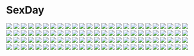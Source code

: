 # SexDay
![](https://konachan.com/image/6b7b7d4d3ed719bc826d8b7e98baa5bc/Konachan.com%20-%2054423%20akatsuki_no_kemono%20animal_ears%20catgirl%20doll%20fireworks%20flowers%20japanese_clothes%20kanzaki_miku%20kimono%20kuroinu%20ribbons%20short_hair.jpg)
![](https://konachan.com/jpeg/ea73435688f27474f493dc6699be7298/Konachan.com%20-%20288125%20blush%20erect_nipples%20giryu%20green_eyes%20green_hair%20hatsune_miku%20long_hair%20naked_shirt%20no_bra%20open_shirt%20shirt%20vocaloid%20waifu2x%20wink.jpg)
![](https://konachan.com/image/6d9c067c20b08bb02bf9a0410b5cfb81/Konachan.com%20-%20138327%20animal_ears%20aqua_eyes%20aqua_hair%20blue%20catgirl%20cyan%20hatsune_miku%20naoto_%28tulip%29%20stars%20tail%20thighhighs%20vocaloid.jpg)
![](https://konachan.com/jpeg/dbdb01d3bbd88953a904df9d8c91b52e/Konachan.com%20-%20267880%20akagi_%28kancolle%29%20anthropomorphism%20ass%20blush%20breasts%20brown_hair%20fukuroumori%20japanese_clothes%20long_hair%20naked_shirt%20nipples%20open_shirt%20yellow_eyes.jpg)
![](https://konachan.com/jpeg/12af564fe5de6713272153df476d88ca/Konachan.com%20-%20151092%20ass%20ball%20basketball%20bike_shorts%20erect_nipples%20gakuou%20korie_riko%20long_hair%20ponytail%20purple_hair%20shorts%20sport%20tenguji_aquarius_uduki.jpg)
![](https://konachan.com/image/6b71de8c5a83d33c5473a3da42151ab6/Konachan.com%20-%20213627%20309042%20apron%20bow%20breasts%20cleavage%20collar%20food%20headdress%20ice_cream%20long_hair%20maid%20original%20panties%20pocky%20ribbons%20twintails%20underwear%20waitress%20wristwear.jpg)
![](https://konachan.com/image/bcc00b3c0ebc08e2bbc893125522a708/Konachan.com%20-%20181673%20bati15%20dress%20flowers%20original%20purple_eyes%20purple_hair%20short_hair%20wings.jpg)
![](https://konachan.com/jpeg/7e50ce685afe766b358b9851be8a7ef4/Konachan.com%20-%2030843%20blonde_hair%20blue_eyes%20censored%20crown%20flat_chest%20game_cg%20long_hair%20lyrical_lyric%20marmalade%20nipples%20pussy%20ribbons%20spread_legs%20spread_pussy%20thighhighs.jpg)
![](https://konachan.com/jpeg/691d0efbb6c64b47a1412fd7dd626cb6/Konachan.com%20-%2057164%20animal_ears%20i.s.w.%20shiro_%28longlongtime%29%20tagme.jpg)
![](https://konachan.com/jpeg/f3a52e248934a7661f33c60ff4e6378f/Konachan.com%20-%20304819%20bikini%20blue_eyes%20blue_hair%20blush%20breasts%20headband%20hiroki_%28hirokiart%29%20navel%20petals%20rem_%28re%3Azero%29%20short_hair%20swimsuit%20thighhighs%20watermark.jpg)
![](https://konachan.com/image/118c7301ba0ab601072a820f5e044f48/Konachan.com%20-%20147547%20beach%20bikini%20black_hair%20blue_eyes%20cat_smile%20eyepatch%20food%20fruit%20group%20hat%20long_hair%20megami%20navel%20ribbons%20scan%20short_hair%20swimsuit%20watermelon.jpg)
![](https://konachan.com/image/fdf53ade636c0f9f02fe0913ace21166/Konachan.com%20-%2080115%20hatsune_miku%20hatsune_mikuo%20twintails%20vocaloid.jpg)
![](https://konachan.com/jpeg/ab15a54f45787e8cf44993331c017310/Konachan.com%20-%20184409%20hatsune_miku%20headphones%20long_hair%20marumoru%20monochrome%20twintails%20vocaloid.jpg)
![](https://konachan.com/image/79dbe91faed23ab05ee9897f36aad414/Konachan.com%20-%2028040%20tagme.jpg)
![](https://konachan.com/image/ca8a73b7856527d927bdbfde7dfca204/Konachan.com%20-%20270003%20barefoot%20blue_eyes%20blue_hair%20bow%20long_hair%20nude%20pspmaru%20touhou%20yorigami_shion.jpg)
![](https://konachan.com/image/11cdb2873f344c25a66f04e16a5fd440/Konachan.com%20-%20102741%20hatsune_miku%20teddy_bear%20vocaloid.jpg)
![](https://konachan.com/jpeg/eb23371f478069645f403073b8f2c8b8/Konachan.com%20-%2020315%202girls%20aa_megami-sama%20angel%20blue_eyes%20breasts%20brown_eyes%20brown_hair%20cleavage%20collar%20long_hair%20nude%20peorth%20short_hair%20tattoo%20topless%20wings.jpg)
![](https://konachan.com/image/e3a6e586d5529819a398b18808f9868a/Konachan.com%20-%2029192%20littlewitch%20oyari_ashito.jpg)
![](https://konachan.com/image/d9a5e6339087b91cc53e139ebdf5e97b/Konachan.com%20-%20295488%20anthropomorphism%20azur_lane%20bikini%20black%20breasts%20camera%20long_hair%20nipples%20phone%20ponytail%20red_hair%20swimsuit%20tanpaku-chan%20yellow_eyes%20zara_%28azur_lane%29.jpg)
![](https://konachan.com/image/d473ce005656d10080c3e84898328400/Konachan.com%20-%20199382%20clouds%20elbow_gloves%20gloves%20hatsune_miku%20long_hair%20purple_eyes%20purple_hair%20sky%20stockings%20tree%20twintails%20vocaloid%20wristwear%20yusuke.jpg)
![](https://konachan.com/image/e483ea8e0937eb5cca53f3acdce01ca2/Konachan.com%20-%2064643%20kuchinashi%20needless.jpg)
![](https://konachan.com/image/08b46c6915abdc12c62c31b30ffe9c8a/Konachan.com%20-%2045605%20animal_ears%20catgirl%20kaenbyou_rin%20multiple_tails%20panties%20striped_panties%20tail%20touhou%20underwear.jpg)
![](https://konachan.com/image/17a6383a0182bd1f9a48968c944d3475/Konachan.com%20-%20174788%20blonde_hair%20breasts%20long_hair%20ltt_challenger%20navel%20nipples%20nude%20original%20signed%20white.jpg)
![](https://konachan.com/jpeg/36d03aa4109bf4fd7c4bb6be55b20aeb/Konachan.com%20-%20145394%20alcot%20amamoto_rui%20game_cg%20loli%20naka_no_hito_nado_inai%20narumi_yuu.jpg)
![](https://konachan.com/image/dac4a253977fba12e2e80ecfed5370d7/Konachan.com%20-%20145024%20black_hair%20blush%20choker%20flat_chest%20green_eyes%20jpeg_artifacts%20loli%20long_hair%20nekomu%20panties%20sasa_kazamori%20spread_legs%20underwear%20un-go%20white.jpg)
![](https://konachan.com/image/ca6f5975dd53580e9d8fb96eee77a20f/Konachan.com%20-%2050831%20mahou_shoujo_lyrical_nanoha%20mahou_shoujo_lyrical_nanoha_strikers%20takamachi_nanoha.jpg)
![](https://konachan.com/image/be05201f3ae52413a00671b82f6f3598/Konachan.com%20-%20262114%202girls%20anthropomorphism%20car%20desert%20girls_frontline%20gun%20ladic%20pantyhose%20ump-40_%28girls_frontline%29%20ump-45_%28girls_frontline%29%20weapon.jpg)
![](https://konachan.com/image/6bf59c1faf11d0c7df6005c45151d92c/Konachan.com%20-%20188403%20ass%20black_hair%20blush%20fingering%20long_hair%20male%20panties%20panty_pull%20pussy%20pussy_juice%20shizuki_yuri%20thighhighs%20uncensored%20underwear.jpg)
![](https://konachan.com/image/07c19760de902c9f106a5e7f112743d9/Konachan.com%20-%20173246%20animal%20bird%20black_hair%20blue_eyes%20chiharu_%28nekomimibousi96%29%20clouds%20loli%20long_hair%20original%20penguin%20sky%20thighhighs%20zettai_ryouiki.jpg)
![](https://konachan.com/image/f7860c86abc32c69a2afcde815f85a64/Konachan.com%20-%2012764%20tagme.jpg)
![](https://konachan.com/jpeg/73ead84e7ba15cf6e888b5841430478c/Konachan.com%20-%20264364%203-nin_iru%21%20animal_ears%20anus%20aqua_eyes%20ass%20blonde_hair%20blush%20bunny_ears%20censored%20game_cg%20long_hair%20pantyhose%20pussy%20ribbons%20riffraff%20suzui_narumi%20wet.jpg)
![](https://konachan.com/jpeg/9e856988515030728e4784f0aeb779f5/Konachan.com%20-%20187965%20ass%20blue_hair%20fushigiboshi_no_futago_hime%20leotard%20rein%20sugimura_tomokazu%20thighhighs%20wave_ride.jpg)
![](https://konachan.com/image/51dcdfe8ac4d2383d02070d0ea0c8396/Konachan.com%20-%2053457%20aqua_eyes%20aqua_hair%20dress%20hatsune_miku%20headphones%20twintails%20vocaloid%20white.jpg)
![](https://konachan.com/jpeg/d1c9c29f3d6715cc9986e13a12f9f815/Konachan.com%20-%20226692%20akai_sashimi%20animal%20animal_ears%20black_eyes%20black_hair%20dress%20fish%20foxgirl%20leaves%20original%20polychromatic%20school_uniform%20short_hair%20tail.jpg)
![](https://konachan.com/jpeg/d2441b8d0b69eb591a98cba2a299f85a/Konachan.com%20-%20273805%20bandage%20barefoot%20breasts%20dokomon%20fang%20girls_frontline%20gray_eyes%20long_hair%20nipples%20panties%20topless%20underwear%20white%20white_hair%20wristwear.jpg)
![](https://konachan.com/image/1008d27d93d27688d0cc08cefb025574/Konachan.com%20-%207251%20blush%20panties%20pointed_ears%20ruruguno_janus_enfinus%20underwear%20wiz_anniversary.jpg)
![](https://konachan.com/image/c1d1f9470bcc97b084b9742660afe177/Konachan.com%20-%2067540%20monkey_d_luffy%20nami%20nico_robin%20one_piece%20roronoa_zoro%20sanji%20tony_tony_chopper%20usopp.jpg)
![](https://konachan.com/image/da32db1848a52084a06bac74d7fac0b4/Konachan.com%20-%20256398%20animal%20autumn%20azur_lane%20blonde_hair%20blue_hair%20breasts%20cleavage%20crab%20flowers%20food%20leaves%20long_hair%20mask%20petals%20red_eyes%20red_hair%20shorts%20water.jpg)
![](https://konachan.com/image/a8cf80b13ad9b9765658ff536119305f/Konachan.com%20-%2064833%20bra%20garter_belt%20kyoshiro_to_towa_no_sora%20panties%20setsuna%20shiratori_kuu%20stockings%20thighhighs%20topless%20underwear.jpg)
![](https://konachan.com/jpeg/44dc759f367841f6985ea69430ef9e98/Konachan.com%20-%20251343%20aqua_eyes%20ass%20black_hair%20bra%20breasts%20long_hair%20navel%20nipples%20panties%20saga_planets%20scan%20shirt_lift%20skirt%20thighhighs%20tokisaka_nanao%20twintails%20underwear.jpg)
![](https://konachan.com/image/a23954dc45b9aabb0607708b39e4b002/Konachan.com%20-%2090857%20ibuki_suika%20tagme%20touhou.jpg)
![](https://konachan.com/jpeg/0892b4e7ae8b7a0f12c9dc1827fffa9e/Konachan.com%20-%20260355%202girls%20aqua_eyes%20eyepatch%20front_wing%20game_cg%20gray_hair%20hat%20kumashiro_megumi%20long_hair%20school_uniform%20short_hair%20twintails%20watanabe_akio.jpg)
![](https://konachan.com/image/218b4f36c0c3acd985009a03896e63a4/Konachan.com%20-%20188698%20ass%20bell%20bird%20book%20boots%20bow%20candy%20cape%20chain%20crown%20doll%20dress%20drink%20gun%20halo%20hat%20loli%20navel%20pink%20skirt%20skull%20snake%20staff%20sword%20tail%20tie%20wet%20wings.jpg)
![](https://konachan.com/image/d88dfa29903fd044bb3d691804445423/Konachan.com%20-%20127431%20e.k.%20tagme.jpg)
![](https://konachan.com/image/692840b5fa7350b57cb0e4d371c7d073/Konachan.com%20-%20265459%20aircraft%20car%20clouds%20dark%20original%20rain%20realistic%20sky%20tree%20water%20y_y_%28ysk_ygc%29.jpg)
![](https://konachan.com/jpeg/9efce8bc4fe9fc77a949067edfde6caf/Konachan.com%20-%20264004%20animal_ears%20asahina_mikuru%20breasts%20brown_eyes%20brown_hair%20catgirl%20cleavage%20cosplay%20gloves%20long_hair%20skirt%20tagme_%28artist%29%20tail%20tears%20white.jpg)
![](https://konachan.com/image/3b079d7ea6e8f1d62c142e8b794cfe05/Konachan.com%20-%20156071%20blonde_hair%20denji%20gray_hair%20jolteon%20kamitsure%20luxray%20machisu%20manectric%20pokemon%20sunglasses%20tessen%20yuuichi_%28bobobo%29%20zebstrika.jpg)
![](https://konachan.com/jpeg/f5a1aa71c05c0d739d7d1cb84027acf9/Konachan.com%20-%20218377%20blue_hair%20blush%20long_hair%20polychromatic%20skirt%20tagme_%28artist%29%20third-party_edit%20twintails%20vocaloid%20vocaloid_china%20xingchen%20yellow_eyes.jpg)
![](https://konachan.com/jpeg/aba8772d380a5bde75d3d079e6106dd2/Konachan.com%20-%20111787%20mizushirazu%20original%20school_uniform.jpg)
![](https://konachan.com/image/8464405d10829a8d8c8a1673f72b527e/Konachan.com%20-%20281142%20aqua_eyes%20aqua_hair%20atelier%20blush%20breast_hold%20breasts%20censored%20cum%20lolicept%20nelke_von_luchetam%20nipples%20paizuri%20ponytail%20signed.jpg)
![](https://konachan.com/jpeg/41863a4fe3ee3d245e76ccfafd34ca6a/Konachan.com%20-%20113206%20aqua_eyes%20blonde_hair%20blue_eyes%20bow%20brown_eyes%20funami_yui%20long_hair%20pink_hair%20purple_eyes%20purple_hair%20red_hair%20short_hair%20twintails%20yuru_yuri.jpg)
![](https://konachan.com/jpeg/96dd7d30e18e63b0bbe000d5265376b9/Konachan.com%20-%20286102%20beach%20bikini%20blonde_hair%20breasts%20cleavage%20erect_nipples%20fate_grand_order%20fate_%28series%29%20food%20short_hair%20swimsuit%20water%20yellow_eyes%20zuo_wei_er.jpg)
![](https://konachan.com/jpeg/93e88efe8e1369b3a328915713830670/Konachan.com%20-%20278029%202girls%20blonde_hair%20blush%20breasts%20game_cg%20hug%20long_hair%20nipples%20pink_hair%20red_eyes%20sakura_sadist%20wanaca%20winged_cloud%20yuri.jpg)
![](https://konachan.com/jpeg/d20ab0987563cda33e2323e2ed0666af/Konachan.com%20-%20177538%202girls%20blood%20blush%20breasts%20cleavage%20idolmaster%20long_hair%20minase_iori%20mosuke%20shijou_takane%20shoujo_ai%20vampire.jpg)
![](https://konachan.com/jpeg/44638d2c1019ad927fbcc56e0c6154d1/Konachan.com%20-%20279475%20animal%20blue_hair%20dress%20green_eyes%20hatsune_miku%20kyod%2B%20long_hair%20night%20rabbit%20signed%20staff%20stars%20tiara%20twintails%20vocaloid%20yuki_miku%20yukine_%28vocaloid%29.jpg)
![](https://konachan.com/jpeg/c80d176027e86cad608fb86fb950896a/Konachan.com%20-%20243039%20black_hair%20blush%20bow%20breasts%20game_cg%20kagiyoshi_fuuka%20komeshiro_kasu%20long_hair%20nipples%20no_bra%20panties%20ribbons%20sex%20underwear%20unisonshift.jpg)
![](https://konachan.com/image/b4e4deb4c478977d3446ba86ddcda786/Konachan.com%20-%2064108%20hatsune_miku%20mikumix%20twintails%20vocaloid%20zain.jpg)
![](https://konachan.com/image/145b93808e7c124ea180810e70669da4/Konachan.com%20-%2040085%202girls%20ass%20barefoot%20bath%20black_hair%20loli%20nude%20petals%20tagme%20towel%20white_hair.jpg)
![](https://konachan.com/image/69bd133dc2f7c9ffdeeb2caeaae873ba/Konachan.com%20-%20137773%20blush%20brown_eyes%20brown_hair%20crying%20kneehighs%20male%20open_shirt%20original%20panties%20short_hair%20skirt%20socks%20tears%20trap%20twintails%20underwear%20yuki18r.jpg)
![](https://konachan.com/jpeg/5fdd059c9e9188f050babccf28d0a22b/Konachan.com%20-%20291391%20aliasing%20animal%20anthropomorphism%20autumn%20azur_lane%20bird%20book%20bow%20food%20kuzuhamire%20red_eyes%20ribbons%20scar%20short_hair%20shorts%20terror_%28azur_lane%29%20white_hair.jpg)
![](https://konachan.com/jpeg/e68780b87d7ead2cbadad4228a791326/Konachan.com%20-%20214942%20anthropomorphism%20aqua_eyes%20blush%20breasts%20cleavage%20gray_hair%20hewsack%20kantai_collection%20panties%20twintails%20underwear%20upskirt%20valentine.jpg)
![](https://konachan.com/jpeg/8ccdd1b23481a8f90eb47642a6d506b7/Konachan.com%20-%20125491%20blonde_hair%20blue_eyes%20chibi%20haipa_okara%20hat%20moriya_suwako%20thighhighs%20touhou.jpg)
![](https://konachan.com/image/548929fd35756df2521eb2987d44d7a0/Konachan.com%20-%2018056%20fuyou_kaede%20lisianthus%20nerine%20pointed_ears%20primula%20shuffle.jpg)
![](https://konachan.com/jpeg/74ecb116b896266b2fcd0f4af11bdc09/Konachan.com%20-%20128211%20animal_ears%20black_hair%20japanese_clothes%20miko%20murzac%20original%20pink%20purple_eyes%20short_hair%20valentine.jpg)
![](https://konachan.com/image/16a5d2254331ead9c580b97aab94684b/Konachan.com%20-%2063669%20bed%20blonde_hair%20blush%20breasts%20censored%20favorite%20game_cg%20hisakaki_komomo%20hoshizora_no_memoria%20long_hair%20nipples%20pussy%20twintails.jpg)
![](https://konachan.com/image/2a3e3837b7c229010c2025bb65c57cc3/Konachan.com%20-%20143845%20brown_hair%20hirasawa_yui%20jpeg_artifacts%20k-on%21%20kneehighs%20short_hair%20white.jpg)
![](https://konachan.com/jpeg/348e72217837a403e8408057ae452baf/Konachan.com%20-%20265329%20breasts%20brown_hair%20cruel_gz%20gloves%20ingrid_%28sennen_sensou_aigis%29%20long_hair%20pink_eyes%20ponytail%20sennen_sensou_aigis%20sword%20thighhighs%20weapon.jpg)
![](https://konachan.com/image/9f66424e4781f6a3d2118771b36ecf00/Konachan.com%20-%2038878%20censored%20gouen_no_soleil%20rokushiki_ouka%20skyfish.jpg)
![](https://konachan.com/jpeg/7f7d77ac75e4493ad530fb02c1812f1c/Konachan.com%20-%20247193%20blue_eyes%20blush%20brown_hair%20censored%20clochette%20game_cg%20haruru_minamo_ni%21%20matsufusa_ema%20pussy%20pussy_juice%20school_uniform%20shintaro%20thighhighs.jpg)
![](https://konachan.com/image/e2ef7539ee865fa729382978b6915353/Konachan.com%20-%20226017%20miyase_mahiro%20original.jpg)
![](https://konachan.com/image/cf7133cc1766f27abdd82ea8e23aa02c/Konachan.com%20-%2035787%20kawashiro_nitori%20touhou.jpg)
![](https://konachan.com/jpeg/7bdc64fd44cc9f476889d353445dfec7/Konachan.com%20-%20115309%20animal_ears%20blush%20fellatio%20foxgirl%20kisumi%20nude%20red_eyes%20tail%20third-party_edit%20white_hair.jpg)
![](https://konachan.com/jpeg/4864ee2823e66e009c896959116257f7/Konachan.com%20-%20243828%20ass%20blush%20breasts%20chidorigafuchi_aine%20gray_hair%20hisashi_%28nekoman%29%20long_hair%20masou_gakuen_hxh%20no_bra%20pink_eyes%20skirt%20tears%20thighhighs%20wet.jpg)
![](https://konachan.com/image/126721f87e8555c2ddfd19e5d869e6c5/Konachan.com%20-%2091350%20ass%20barefoot%20beach%20bikini%20blue_eyes%20blush%20brown_hair%20jpeg_artifacts%20long_hair%20ponytail%20swimsuit%20tomose_shunsaku%20underboob%20water%20white.jpg)
![](https://konachan.com/image/fd1d8210b02608868edb6bb0bb61f9f8/Konachan.com%20-%20233344%20black_eyes%20black_hair%20blush%20drink%20food%20green_eyes%20green_hair%20group%20hat%20long_hair%20male%20mimikyu%20pokemon%20ponytail%20shirt%20short_hair%20shorts%20tears.jpg)
![](https://konachan.com/image/11a0cc51a2256549f5c9ba5eb51589cf/Konachan.com%20-%20111702%20blonde_hair%20kagamine_rin%20tagme_%28artist%29%20vocaloid.jpg)
![](https://konachan.com/image/fa23ee262ee1663645fef3710247d8be/Konachan.com%20-%20156258%202girls%20aqua_hair%20blush%20bow%20breasts%20bunny_ears%20bunnygirl%20cleavage%20dress%20fang%20hat%20long_hair%20necklace%20petals%20red_eyes%20red_hair%20skintight%20tagme%20twintails.jpg)
![](https://konachan.com/image/cd4dabebfeaecae011938543abb1f202/Konachan.com%20-%2059022%20hakurei_reimu%20japanese_clothes%20miko%20ofuda%20tagme_%28artist%29%20touhou.jpg)
![](https://konachan.com/image/858c0bd2070a05c3191f06f596517057/Konachan.com%20-%20290682%20blue_eyes%20clouds%20dress%20elbow_gloves%20fireworks%20gloves%20headdress%20instrument%20long_hair%20nhan%20night%20piano%20sky%20touma_kazusa%20watermark%20white_album.jpg)
![](https://konachan.com/image/587760f67a0c15f200355a43c688a385/Konachan.com%20-%2056880%20hatsune_miku%20tomero%20vocaloid.jpg)
![](https://konachan.com/image/57840dd2e6bc8c37d52cd8ee915af47a/Konachan.com%20-%20178313%20blush%20bra%20breasts%20brown_hair%20hapymaher%20long_hair%20navel%20nipples%20panties%20purple_eyes%20thighhighs%20tsukimori_hiro%20twintails%20underwear%20undressing%20watermark.jpg)
![](https://konachan.com/image/94c43d98b49a5f51df5dd93108a5303e/Konachan.com%20-%2072113%20blush%20dark%20halloween%20jpeg_artifacts%20loli%20short_hair%20skirt%20wings.jpg)
![](https://konachan.com/jpeg/2f134f148f8cd5181a3f47d543491538/Konachan.com%20-%20164292%20bloomers%20breasts%20flandre_scarlet%20loli%20nipples%20open_shirt%20remilia_scarlet%20teco_uk%20touhou%20vampire%20wings.jpg)
![](https://konachan.com/jpeg/74563e730acec077b422b5bb8b393aad/Konachan.com%20-%20185894%20ass%20bed%20blonde_hair%20blue_eyes%20dengeki_hime%20headdress%20logo%20loli%20panties%20renai_revenge%20riel_anderson%20scan%20thighhighs%20topless%20underwear%20watermark.jpg)
![](https://konachan.com/jpeg/93bb5031d9d4ed7e5c8a4a7c738a4034/Konachan.com%20-%20279874%20ardenlolo%20brown_eyes%20brown_hair%20food%20original%20school_uniform%20short_hair%20tree%20watermark.jpg)
![](https://konachan.com/jpeg/153f01d03970665d62fe192045b31eb1/Konachan.com%20-%2080891%20cirno%20daiyousei%20demon%20fairy%20koakuma%20rumia%20touhou.jpg)
![](https://konachan.com/jpeg/201ac907332ce635d8ff56d335773549/Konachan.com%20-%20276327%20barefoot%20blush%20bow%20breasts%20carnelian%20choker%20elbow_gloves%20garter%20gloves%20gray_hair%20long_hair%20navel%20nipples%20purple_eyes%20pussy%20scan%20uncensored.jpg)
![](https://konachan.com/jpeg/aa89c32acdc99b1d8421e92e2fed732b/Konachan.com%20-%20258001%202girls%20aliasing%20ass%20black_hair%20blush%20breasts%20cleavage%20hug%20kiss%20long_hair%20michairu%20pussy%20pussy_juice%20red_hair%20uncensored%20white%20yuri%20yuuki_yuuna.jpg)
![](https://konachan.com/jpeg/f72ee92200ebe0285977544bb3fa0011/Konachan.com%20-%2048315%20hayate_no_gotoku%20japanese_clothes%20katsura_hinagiku%20kimono%20zoom_layer.jpg)
![](https://konachan.com/image/c71f1d493cb70ac969e8ed5f053876df/Konachan.com%20-%2069993%20blush%20hat%20hiyori-o%20nagae_iku%20purple_hair%20red_eyes%20ribbons%20short_hair%20touhou.jpg)
![](https://konachan.com/image/0a615056f004b9322dc27b93acdddc3a/Konachan.com%20-%20234941%20fuu_%28naruto%29%20gaara%20han_%28naruto%29%20killer_bee%20male%20naruto%20naruto_shippuden%20nii_yugito%20tagme_%28artist%29%20utakata_%28naruto%29%20uzumaki_naruto%20yagura_%28naruto%29.jpg)
![](https://konachan.com/image/ec7481d66ca211dabbb1782b0e29905f/Konachan.com%20-%20121376%20amagi_yui%20axl%20close%20game_cg%20itoshii_kanojo_no_mamorikata%20senomoto_hisashi.jpg)
![](https://konachan.com/image/7bc8f2e89f506e46bf25115e7ced6cbf/Konachan.com%20-%20270134%202girls%20bell%20blue_eyes%20bow%20brown_hair%20cape%20christmas%20dress%20fhang%20green_eyes%20hug%20long_hair%20night%20orange_hair%20original%20short_hair%20sky%20stars%20thighhighs.jpg)
![](https://konachan.com/image/105450c6d7f424dcefd5beb23221be03/Konachan.com%20-%20246986%20blue_eyes%20blush%20breasts%20brown_hair%20elbow_gloves%20game-style%20garter%20gloves%20logo%20ribbons%20short_hair%20tagme_%28artist%29%20zoom_layer.jpg)
![](https://konachan.com/image/305d061a1b2f1ab91b2e4e314bf66562/Konachan.com%20-%2076497%20building%20celty_sturluson%20city%20durarara%21%21%20lightofheaven%20motorcycle%20weapon.jpg)
![](https://konachan.com/image/988342985493241fa7aed6d309090d1e/Konachan.com%20-%2086075%20kazehaya_shouta%20kimi_ni_todoke%20kuronuma_sawako.jpg)
![](https://konachan.com/image/7e4f7691ed12aea16fd1447ced3f9dfd/Konachan.com%20-%2074209%20animal_ears%20catgirl%20k-on%21%20nakano_azusa%20tail.jpg)
![](https://konachan.com/jpeg/35c219dbae2c1d50de062b39af02be58/Konachan.com%20-%20295635%20ass%20barefoot%20bed%20bikini%20blonde_hair%20blue_eyes%20blush%20clouds%20fate_grand_order%20fate_%28series%29%20hat%20long_hair%20nishin_%28nsn_0822%29%20ponytail%20sky%20swimsuit.jpg)
![](https://konachan.com/image/bfa2fb08e8fe8ba8d0cdd6874fd705bc/Konachan.com%20-%2078662%20hatsune_miku%20miku_append%20twintails%20vocaloid.jpg)
![](https://konachan.com/image/edd53558d1d3a27f126d78a66344baa5/Konachan.com%20-%2091975%20animal_ears%20blonde_hair%20blue_eyes%20bunny_ears%20bunnygirl%20chibi%20shirogane_no_soleil%20skyfish%20underboob%20yukie.jpg)
